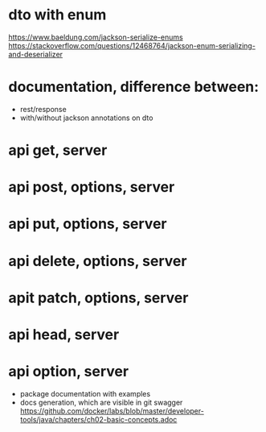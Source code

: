 # dto with enum
https://www.baeldung.com/jackson-serialize-enums
https://stackoverflow.com/questions/12468764/jackson-enum-serializing-and-deserializer
# documentation, difference between:
- rest/response
- with/without jackson annotations on dto
# api get, server
# api post, options, server
# api put, options, server
# api delete, options, server
# apit patch, options, server
# api head, server
# api option, server

- package documentation with examples
- docs generation, which are visible in git
  swagger
https://github.com/docker/labs/blob/master/developer-tools/java/chapters/ch02-basic-concepts.adoc

